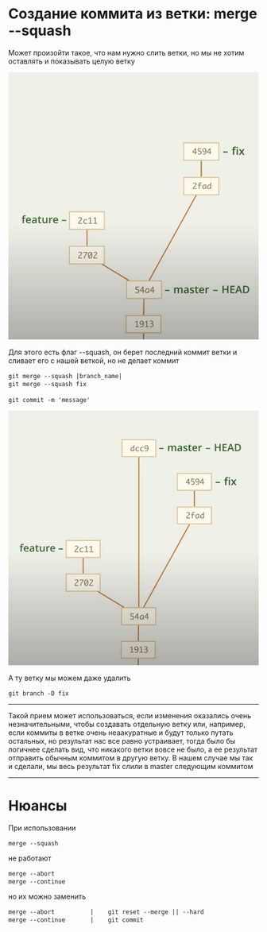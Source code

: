 # Создание коммита из ветки: merge --squash

Может произойти такое, что нам нужно слить ветки, но мы не хотим оставлять и показывать целую ветку

![](../../images/32.png)

Для этого есть флаг --squash, он берет последний коммит ветки и сливает его с нашей веткой, но не делает коммит

    git merge --squash |branch_name|
    git merge --squash fix

    git commit -m 'message'

![](../../images/33.png)    

А ту ветку мы можем даже удалить

    git branch -D fix

---

Такой прием может использоваться, если изменения оказались очень незначительными, чтобы создавать отдельную ветку или, например, если коммиты в ветке очень неаакуратные и будут только путать остальных, но результат нас все равно устраивает, тогда было бы логичнее сделать вид, что никакого ветки вовсе не было, а ее результат отправить обычным коммитом в другую ветку. В нашем случае мы так и сделали, мы весь результат fix слили в master следующим коммитом

---

# Нюансы

При использовании 

    merge --squash 

не работают 

    merge --abort 
    merge --continue

но их можно заменить

    merge --abort          |    git reset --merge || --hard
    merge --continue       |    git commit